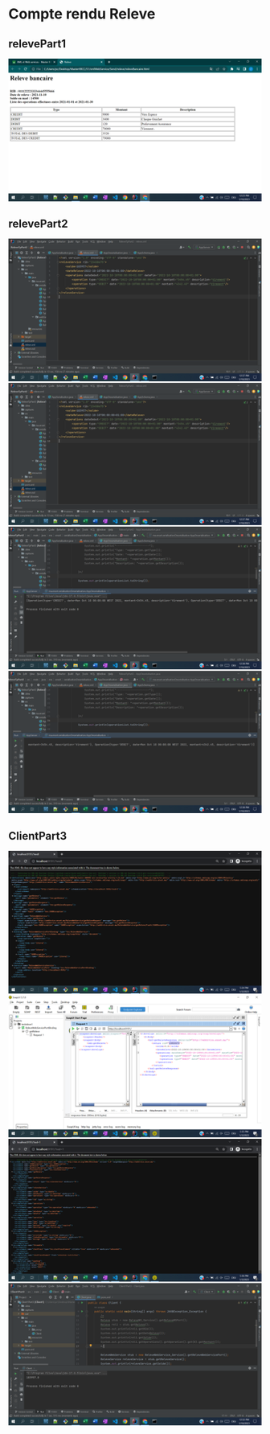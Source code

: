 <h1>Compte rendu Releve</h1>

<h2>relevePart1</h2>
<img src="captures1/img1.png" alt="">
<h2>relevePart2</h2>
<img src="captures2/img1.png" alt="">
<img src="captures2/img2.png" alt="">
<img src="captures2/img3.png" alt="">
<img src="captures2/img4.png" alt="">

<h2>ClientPart3</h2>
<img src="captures3/img1.png" alt="">
<img src="captures3/img2.png" alt="">
<img src="captures3/img3.png" alt="">
<img src="captures3/img4.png" alt="">


